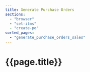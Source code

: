 ```yaml
---
title: Generate Purchase Orders
sections:
  - "browser"
  - "sel-itms"
  - "create-po"
sorted_pages:
  - "generate_purchase_orders_sales"
---
```

# {{page.title}}
